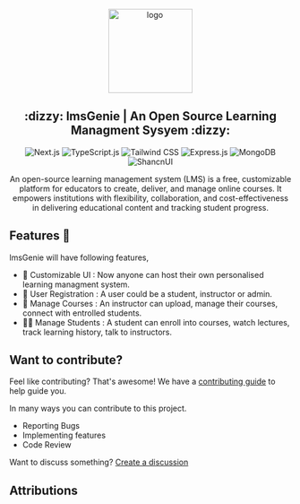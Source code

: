<div align="center">
  <br>
  <img alt="logo" src="https://github.com/lmsGenie/client/assets/43786036/fda77759-f5dc-4578-b4b0-9417bedc3957" width="150"/>
  <h2> :dizzy: lmsGenie | An Open Source Learning Managment Sysyem :dizzy:</h2>
  
![Next.js](https://img.shields.io/badge/next%20js-000000?style=for-the-badge&logo=nextdotjs&logoColor=white)
![TypeScript.js](https://img.shields.io/badge/TypeScript-007ACC?style=for-the-badge&logo=typescript&logoColor=white)
![Tailwind CSS](https://img.shields.io/badge/Tailwind_CSS-38B2AC?style=for-the-badge&logo=tailwind-css&logoColor=white)
![Express.js](https://img.shields.io/badge/Express%20js-000000?style=for-the-badge&logo=express&logoColor=white)
![MongoDB](https://img.shields.io/badge/MongoDB-4EA94B?style=for-the-badge&logo=mongodb&logoColor=white)
![ShancnUI](https://img.shields.io/badge/Shadcn/ui-black)

  <p>An open-source learning management system (LMS) is a free, customizable platform for educators to create, deliver, and manage online courses. It empowers institutions with flexibility, collaboration, and cost-effectiveness in delivering educational content and tracking student progress.</p>
</div>

## Features :rocket:
lmsGenie will have following features,
- :art: Customizable UI : Now anyone can host their own personalised learning managment system. 
- :dart: User Registration : A user could be a student, instructor or admin. 
- :open_book: Manage Courses : An instructor can upload, manage their courses, connect with entrolled students. 
- :student: Manage Students : A student can enroll into courses, watch lectures, track learning history, talk to instructors.

## Want to contribute?
Feel like contributing? That's awesome! We have a [contributing guide](https://github.com/lmsGenie/client/blob/main/.github/CONTRIBUTING.md) to help guide you. 

In many ways you can contribute to this project.
- Reporting Bugs
- Implementing features
- Code Review

Want to discuss something? [Create a discussion](https://github.com/orgs/lmsGenie/discussions/new/choose)

## Attributions
